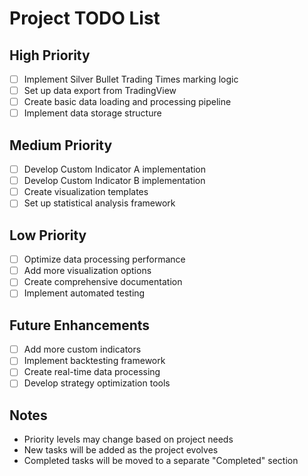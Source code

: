 # Project TODO List

## High Priority
- [ ] Implement Silver Bullet Trading Times marking logic
- [ ] Set up data export from TradingView
- [ ] Create basic data loading and processing pipeline
- [ ] Implement data storage structure

## Medium Priority
- [ ] Develop Custom Indicator A implementation
- [ ] Develop Custom Indicator B implementation
- [ ] Create visualization templates
- [ ] Set up statistical analysis framework

## Low Priority
- [ ] Optimize data processing performance
- [ ] Add more visualization options
- [ ] Create comprehensive documentation
- [ ] Implement automated testing

## Future Enhancements
- [ ] Add more custom indicators
- [ ] Implement backtesting framework
- [ ] Create real-time data processing
- [ ] Develop strategy optimization tools

## Notes
- Priority levels may change based on project needs
- New tasks will be added as the project evolves
- Completed tasks will be moved to a separate "Completed" section 